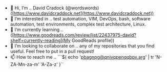 - 👋 Hi, I’m .. David Cradock (@wordswords) ([https://www.davidcraddock.net](https://www.davidcraddock.net))
- 👀 I’m interested in .. test automation, VIM, DevOps, bash, software automation, test environments, complex test architecture, Linux.
- 🌱 I’m currently learning .. ([https://www.goodreads.com/review/list/22437975-david?shelf=currently-reading](My GoodReads profile))
- 💞️ I’m looking to collaborate on .. any of my repositories that you find useful. Feel free to put in a pull request!
- 📫 How to reach me .. ```$( echo 'pbagnpg@qnivqpenqqbpx.arg' | tr 'N-ZA-Mn-za-m' 'A-Za-z' )``

<!---
wordswords/wordswords is a ✨ special ✨ repository because its `README.md` (this file) appears on your GitHub profile.
You can click the Preview link to take a look at your changes.
--->
